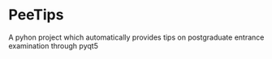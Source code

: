 # PeeTips
A pyhon project which automatically provides tips on postgraduate entrance examination through pyqt5
